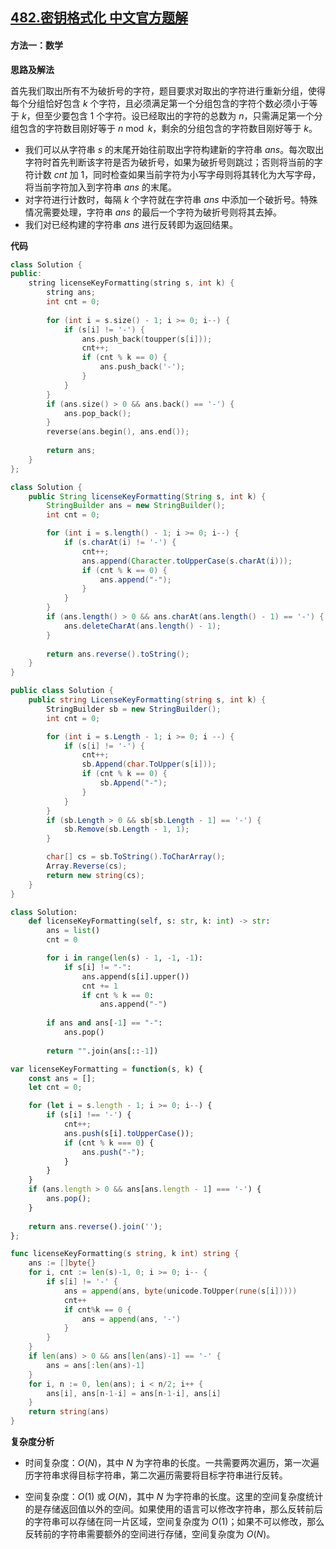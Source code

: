 ## [482.密钥格式化 中文官方题解](https://leetcode.cn/problems/license-key-formatting/solutions/100000/mi-yao-ge-shi-hua-by-leetcode-solution-xnae)
#### 方法一：数学

**思路及解法**

首先我们取出所有不为破折号的字符，题目要求对取出的字符进行重新分组，使得每个分组恰好包含 $k$ 个字符，且必须满足第一个分组包含的字符个数必须小于等于 $k$，但至少要包含 $1$ 个字符。设已经取出的字符的总数为 $n$，只需满足第一个分组包含的字符数目刚好等于 $n \bmod k$，剩余的分组包含的字符数目刚好等于 $k$。
+ 我们可以从字符串 $s$ 的末尾开始往前取出字符构建新的字符串 $\textit{ans}$。每次取出字符时首先判断该字符是否为破折号，如果为破折号则跳过；否则将当前的字符计数 $\textit{cnt}$ 加 $1$，同时检查如果当前字符为小写字母则将其转化为大写字母，将当前字符加入到字符串 $\textit{ans}$ 的末尾。
+ 对字符进行计数时，每隔 $k$ 个字符就在字符串 $\textit{ans}$ 中添加一个破折号。特殊情况需要处理，字符串 $\textit{ans}$ 的最后一个字符为破折号则将其去掉。
+ 我们对已经构建的字符串 $\textit{ans}$ 进行反转即为返回结果。

**代码**

```C++ [sol1-C++]
class Solution {
public:
    string licenseKeyFormatting(string s, int k) {
        string ans;
        int cnt = 0;
        
        for (int i = s.size() - 1; i >= 0; i--) {
            if (s[i] != '-') {
                ans.push_back(toupper(s[i]));
                cnt++;
                if (cnt % k == 0) {
                    ans.push_back('-');
                }  
            }
        }
        if (ans.size() > 0 && ans.back() == '-') {
            ans.pop_back();
        }
        reverse(ans.begin(), ans.end());
        
        return ans;
    }
};
```

```Java [sol1-Java]
class Solution {
    public String licenseKeyFormatting(String s, int k) {
        StringBuilder ans = new StringBuilder();
        int cnt = 0;

        for (int i = s.length() - 1; i >= 0; i--) {
            if (s.charAt(i) != '-') {
                cnt++;
                ans.append(Character.toUpperCase(s.charAt(i)));
                if (cnt % k == 0) {
                    ans.append("-");
                }
            }
        }
        if (ans.length() > 0 && ans.charAt(ans.length() - 1) == '-') {
            ans.deleteCharAt(ans.length() - 1);
        }
        
        return ans.reverse().toString();
    }
}
```

```C# [sol1-C#]
public class Solution {
    public string LicenseKeyFormatting(string s, int k) {
        StringBuilder sb = new StringBuilder();
        int cnt = 0;

        for (int i = s.Length - 1; i >= 0; i --) {
            if (s[i] != '-') {
                cnt++;
                sb.Append(char.ToUpper(s[i]));
                if (cnt % k == 0) {
                    sb.Append("-");
                }
            }
        }
        if (sb.Length > 0 && sb[sb.Length - 1] == '-') {
            sb.Remove(sb.Length - 1, 1);
        }

        char[] cs = sb.ToString().ToCharArray();
        Array.Reverse(cs);
        return new string(cs);
    }
}
```

```Python [sol1-Python3]
class Solution:
    def licenseKeyFormatting(self, s: str, k: int) -> str:
        ans = list()
        cnt = 0

        for i in range(len(s) - 1, -1, -1):
            if s[i] != "-":
                ans.append(s[i].upper())
                cnt += 1
                if cnt % k == 0:
                    ans.append("-")
        
        if ans and ans[-1] == "-":
            ans.pop()
        
        return "".join(ans[::-1])
```

```JavaScript [sol1-JavaScript]
var licenseKeyFormatting = function(s, k) {
    const ans = [];
    let cnt = 0;

    for (let i = s.length - 1; i >= 0; i--) {
        if (s[i] !== '-') {
            cnt++;
            ans.push(s[i].toUpperCase());
            if (cnt % k === 0) {
                ans.push("-");
            }
        }
    }
    if (ans.length > 0 && ans[ans.length - 1] === '-') {
        ans.pop();
    }
    
    return ans.reverse().join('');
};
```

```go [sol1-Golang]
func licenseKeyFormatting(s string, k int) string {
    ans := []byte{}
    for i, cnt := len(s)-1, 0; i >= 0; i-- {
        if s[i] != '-' {
            ans = append(ans, byte(unicode.ToUpper(rune(s[i]))))
            cnt++
            if cnt%k == 0 {
                ans = append(ans, '-')
            }
        }
    }
    if len(ans) > 0 && ans[len(ans)-1] == '-' {
        ans = ans[:len(ans)-1]
    }
    for i, n := 0, len(ans); i < n/2; i++ {
        ans[i], ans[n-1-i] = ans[n-1-i], ans[i]
    }
    return string(ans)
}
```

**复杂度分析**

- 时间复杂度：$O(N)$，其中 $N$ 为字符串的长度。一共需要两次遍历，第一次遍历字符串求得目标字符串，第二次遍历需要将目标字符串进行反转。

- 空间复杂度：$O(1)$ 或 $O(N)$，其中 $N$ 为字符串的长度。这里的空间复杂度统计的是存储返回值以外的空间。如果使用的语言可以修改字符串，那么反转前后的字符串可以存储在同一片区域，空间复杂度为 $O(1)$；如果不可以修改，那么反转前的字符串需要额外的空间进行存储，空间复杂度为 $O(N)$。